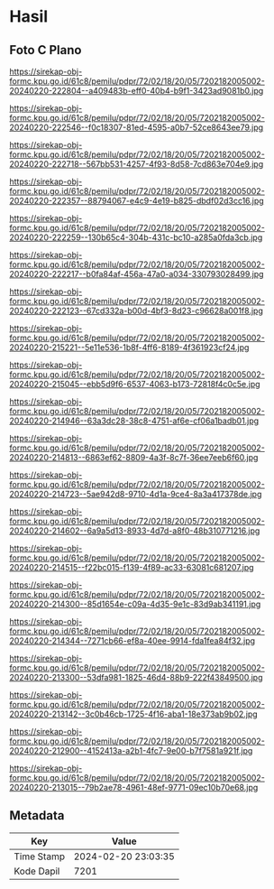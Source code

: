 # Hasil

## Foto C Plano

https://sirekap-obj-formc.kpu.go.id/61c8/pemilu/pdpr/72/02/18/20/05/7202182005002-20240220-222804--a409483b-eff0-40b4-b9f1-3423ad9081b0.jpg

https://sirekap-obj-formc.kpu.go.id/61c8/pemilu/pdpr/72/02/18/20/05/7202182005002-20240220-222546--f0c18307-81ed-4595-a0b7-52ce8643ee79.jpg

https://sirekap-obj-formc.kpu.go.id/61c8/pemilu/pdpr/72/02/18/20/05/7202182005002-20240220-222718--567bb531-4257-4f93-8d58-7cd863e704e9.jpg

https://sirekap-obj-formc.kpu.go.id/61c8/pemilu/pdpr/72/02/18/20/05/7202182005002-20240220-222357--88794067-e4c9-4e19-b825-dbdf02d3cc16.jpg

https://sirekap-obj-formc.kpu.go.id/61c8/pemilu/pdpr/72/02/18/20/05/7202182005002-20240220-222259--130b65c4-304b-431c-bc10-a285a0fda3cb.jpg

https://sirekap-obj-formc.kpu.go.id/61c8/pemilu/pdpr/72/02/18/20/05/7202182005002-20240220-222217--b0fa84af-456a-47a0-a034-330793028499.jpg

https://sirekap-obj-formc.kpu.go.id/61c8/pemilu/pdpr/72/02/18/20/05/7202182005002-20240220-222123--67cd332a-b00d-4bf3-8d23-c96628a001f8.jpg

https://sirekap-obj-formc.kpu.go.id/61c8/pemilu/pdpr/72/02/18/20/05/7202182005002-20240220-215221--5e11e536-1b8f-4ff6-8189-4f361923cf24.jpg

https://sirekap-obj-formc.kpu.go.id/61c8/pemilu/pdpr/72/02/18/20/05/7202182005002-20240220-215045--ebb5d9f6-6537-4063-b173-72818f4c0c5e.jpg

https://sirekap-obj-formc.kpu.go.id/61c8/pemilu/pdpr/72/02/18/20/05/7202182005002-20240220-214946--63a3dc28-38c8-4751-af6e-cf06a1badb01.jpg

https://sirekap-obj-formc.kpu.go.id/61c8/pemilu/pdpr/72/02/18/20/05/7202182005002-20240220-214813--6863ef62-8809-4a3f-8c7f-36ee7eeb6f60.jpg

https://sirekap-obj-formc.kpu.go.id/61c8/pemilu/pdpr/72/02/18/20/05/7202182005002-20240220-214723--5ae942d8-9710-4d1a-9ce4-8a3a417378de.jpg

https://sirekap-obj-formc.kpu.go.id/61c8/pemilu/pdpr/72/02/18/20/05/7202182005002-20240220-214602--6a9a5d13-8933-4d7d-a8f0-48b310771216.jpg

https://sirekap-obj-formc.kpu.go.id/61c8/pemilu/pdpr/72/02/18/20/05/7202182005002-20240220-214515--f22bc015-f139-4f89-ac33-63081c681207.jpg

https://sirekap-obj-formc.kpu.go.id/61c8/pemilu/pdpr/72/02/18/20/05/7202182005002-20240220-214300--85d1654e-c09a-4d35-9e1c-83d9ab341191.jpg

https://sirekap-obj-formc.kpu.go.id/61c8/pemilu/pdpr/72/02/18/20/05/7202182005002-20240220-214344--7271cb66-ef8a-40ee-9914-fda1fea84f32.jpg

https://sirekap-obj-formc.kpu.go.id/61c8/pemilu/pdpr/72/02/18/20/05/7202182005002-20240220-213300--53dfa981-1825-46d4-88b9-222f43849500.jpg

https://sirekap-obj-formc.kpu.go.id/61c8/pemilu/pdpr/72/02/18/20/05/7202182005002-20240220-213142--3c0b46cb-1725-4f16-aba1-18e373ab9b02.jpg

https://sirekap-obj-formc.kpu.go.id/61c8/pemilu/pdpr/72/02/18/20/05/7202182005002-20240220-212900--4152413a-a2b1-4fc7-9e00-b7f7581a921f.jpg

https://sirekap-obj-formc.kpu.go.id/61c8/pemilu/pdpr/72/02/18/20/05/7202182005002-20240220-213015--79b2ae78-4961-48ef-9771-09ec10b70e68.jpg


## Metadata

| Key        | Value               |
| ---------- | ------------------- |
| Time Stamp | 2024-02-20 23:03:35 |
| Kode Dapil | 7201                |




